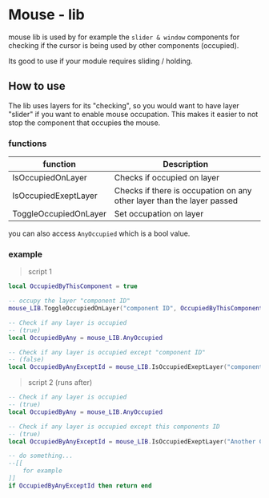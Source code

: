 # Mouse - lib

mouse lib is used by for example the ``slider & window`` components for 
checking if the cursor is being used by other components (occupied).

Its good to use if your module requires sliding / holding.

## How to use

The lib uses layers for its "checking", so you would want to have layer
"slider" if you want to enable mouse occupation. This makes it easier to
not stop the component that occupies the mouse.

### functions
| function              | Description                                                            |
| --------------------- | ---------------------------------------------------------------------- |
| IsOccupiedOnLayer     | Checks if occupied on layer                                            |
| IsOccupiedExeptLayer  | Checks if there is occupation on any other layer than the layer passed |
| ToggleOccupiedOnLayer | Set occupation on layer                                                |

you can also access `AnyOccupied` which is a bool value.

### example

> script 1
```lua
local OccupiedByThisComponent = true

-- occupy the layer "component ID"
mouse_LIB.ToggleOccupiedOnLayer("component ID", OccupiedByThisComponent)

-- Check if any layer is occupied
-- (true)
local OccupiedByAny = mouse_LIB.AnyOccupied

-- Check if any layer is occupied except "component ID"
-- (false)
local OccupiedByAnyExceptId = mouse_LIB.IsOccupiedExeptLayer("component ID")
```

> script 2 (runs after)
```lua
-- Check if any layer is occupied
-- (true)
local OccupiedByAny = mouse_LIB.AnyOccupied

-- Check if any layer is occupied except this components ID
-- (true)
local OccupiedByAnyExceptId = mouse_LIB.IsOccupiedExeptLayer("Another Component ID")

-- do something...
--[[
    for example
]]
if OccupiedByAnyExceptId then return end 
```